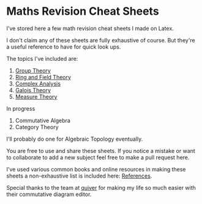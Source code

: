 # Maths Revision Cheat Sheets

I've stored here a few math revision cheat sheets I made on Latex.

I don't claim any of these sheets are fully exhaustive of course. But they're a useful reference to have for quick look ups.

The topics I've included are:
1. [Group Theory](Group%20Theory%20Cheat%20Sheet.pdf)
2. [Ring and Field Theory](Ring%20and%20Field%20Theory%20Cheat%20Sheet.pdf)
3. [Complex Analysis](Complex%20Analysis%20Cheat%20Sheet.pdf)
4. [Galois Theory](Galois%20Theory%20Cheat%20Sheet.pdf)
5. [Measure Theory](Measure%20Theory%20Cheat%20Sheet.pdf)

In progress
1. Commutative Algebra
2. Category Theory

I'll probably do one for Algebraic Topology eventually.

You are free to use and share these sheets. If you notice a mistake or want to collaborate to add a new subject feel free to make a pull request here.

I've used various common books and online resources in making these sheets a non-exhaustive list is included here: [References](References.md).

Special thanks to the team at [quiver](https://github.com/varkor/quiver) for making my life so much easier with their commutative diagram editor.
